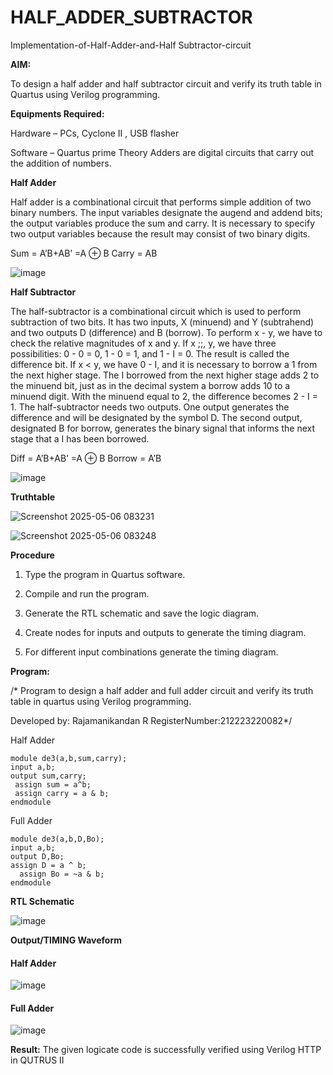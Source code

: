 # HALF_ADDER_SUBTRACTOR

Implementation-of-Half-Adder-and-Half Subtractor-circuit

**AIM:**

To design a half adder and half subtractor circuit and verify its truth table in Quartus using Verilog programming.

**Equipments Required:**

Hardware – PCs, Cyclone II , USB flasher 

Software – Quartus prime Theory Adders are digital circuits that carry out the addition of numbers.

**Half Adder**

Half adder is a combinational circuit that performs simple addition of two binary numbers. The input variables designate the augend and addend bits; the output variables produce the sum and carry. It is necessary to specify two output variables because the result may consist of two binary digits.

Sum = A’B+AB’ =A ⊕ B Carry = AB

![image](https://github.com/naavaneetha/HALF_ADDER_SUBTRACTOR/assets/154305477/bd4a0b2c-cdbc-4184-ab08-81578f121e1f)


**Half Subtractor**

The half-subtractor is a combinational circuit which is used to perform subtraction of two bits. It has two inputs, X (minuend) and Y (subtrahend) and two outputs D (difference) and B (borrow). To perform x - y, we have to check the relative magnitudes of x and y. If x ;;, y, we have three possibilities: 0 - 0 = 0, 1 - 0 = 1, and 1 - I = 0. The result is called the difference bit. If x < y, we have 0 - I, and it is necessary to borrow a 1 from the next higher stage. The I borrowed from the next higher stage adds 2 to the minuend bit, just as in the decimal system a borrow adds 10 to a minuend digit. With the minuend equal to 2, the difference becomes 2 - I = 1. The half-subtractor needs two outputs. One output generates the difference and will be designated by the symbol D. The second output, designated B for borrow, generates the binary signal that informs the next stage that a I has been borrowed. 

Diff = A’B+AB’ =A ⊕ B
Borrow = A’B

 ![image](https://github.com/naavaneetha/HALF_ADDER_SUBTRACTOR/assets/154305477/d76b099c-513f-4e7c-843a-e2fd028a531a)


**Truthtable**

![Screenshot 2025-05-06 083231](https://github.com/user-attachments/assets/ebd775a1-0649-4c66-9146-43fb81a12520)


![Screenshot 2025-05-06 083248](https://github.com/user-attachments/assets/5c2fa58e-addf-4d6d-bc40-4d728b74600f)


**Procedure**

1.	Type the program in Quartus software.

2.	Compile and run the program.

3.	Generate the RTL schematic and save the logic diagram.

4.	Create nodes for inputs and outputs to generate the timing diagram.

5.	For different input combinations generate the timing diagram.


**Program:**

/* Program to design a half adder and full adder circuit and verify its truth table in quartus using Verilog programming.

Developed by: Rajamanikandan R 
RegisterNumber:212223220082*/

Half Adder
```
module de3(a,b,sum,carry);
input a,b;
output sum,carry; 
 assign sum = a^b;
 assign carry = a & b;
endmodule
```
Full Adder
```
module de3(a,b,D,Bo);
input a,b;
output D,Bo; 
assign D = a ^ b;
  assign Bo = ~a & b;
endmodule
```

**RTL Schematic**

![image](https://github.com/user-attachments/assets/8aa6cc29-468d-4b46-8ca0-0971a6da38e2)


**Output/TIMING Waveform**
#### Half Adder
![image](https://github.com/user-attachments/assets/138a2eeb-77fc-4999-9332-12c9591c492b)

#### Full Adder
![image](https://github.com/user-attachments/assets/3f3d9421-d43d-438a-a090-3157c2167add)



**Result:**
The given logicate code is successfully verified using Verilog HTTP in QUTRUS II
